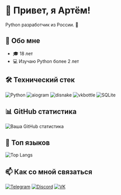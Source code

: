 # 👋 Привет, я Артём!

Python разработчик из России. 🐍

## 🚀 Обо мне

- 🎓 18 лет
- 💻 Изучаю Python более 2 лет

## 🛠 Технический стек

![Python](https://img.shields.io/badge/-Python-3776AB?style=flat-square&logo=Python&logoColor=white)
![aiogram](https://img.shields.io/badge/-aiogram-2CA5E0?style=flat-square&logo=telegram&logoColor=white)
![disnake](https://img.shields.io/badge/-disnake-7289DA?style=flat-square&logo=discord&logoColor=white)
![vkbottle](https://img.shields.io/badge/-vkbottle-4C75A3?style=flat-square&logo=vk&logoColor=white)
![SQLite](https://img.shields.io/badge/-SQLite-003B57?style=flat-square&logo=sqlite&logoColor=white)

## 📊 GitHub статистика

![Ваша GitHub статистика](https://github-readme-stats.vercel.app/api?username=xVerdy1337&show_icons=true&theme=radical)

## 🌟 Топ языков

![Top Langs](https://github-readme-stats.vercel.app/api/top-langs/?username=xVerdy1337&layout=compact&theme=radical)

## 📫 Как со мной связаться

[![Telegram](https://img.shields.io/badge/-Telegram-2CA5E0?style=flat-square&logo=telegram&logoColor=white)](https://t.me/xVerdy1337)
[![Discord](https://img.shields.io/badge/-Discord-7289DA?style=flat-square&logo=discord&logoColor=white)](https://discord.com/users/verdy123)
[![VK](https://img.shields.io/badge/-VK-4C75A3?style=flat-square&logo=vk&logoColor=white)](https://vk.com/verdy1337)

